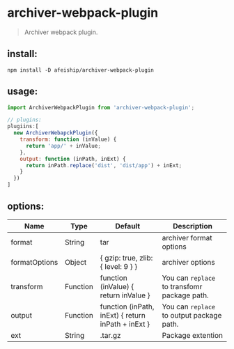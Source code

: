 # archiver-webpack-plugin
> Archiver webpack plugin.


## install:
```shell
npm install -D afeiship/archiver-webpack-plugin
```

## usage:
```js
import ArchiverWebpackPlugin from 'archiver-webpack-plugin';

// plugins:
plugiins:[
  new ArchiverWebapckPlugin({
    transform: function (inValue) {
      return 'app/' + inValue;
    },
    output: function (inPath, inExt) {
      return inPath.replace('dist', 'dist/app') + inExt;
    }
  })
]
```

## options:
| Name          | Type     | Default                            | Description                               |
| ------------- | -------- | ---------------------------------- | ----------------------------------------- |
| format        | String   | tar                                | archiver format options                   |
| formatOptions | Object   | { gzip: true, zlib: { level: 9 } } | archiver options                          |
| transform     | Function | function (inValue) { return inValue }         | You can `replace` to transfomr package path. |
| output     | Function | function (inPath, inExt) { return inPath + inExt }         | You can `replace` to output package path. |
| ext     | String | .tar.gz         | Package extention |

